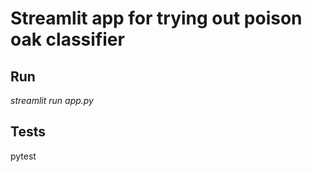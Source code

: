 # Streamlit app for trying out poison oak classifier

## Run
*streamlit run app.py*

## Tests
pytest
